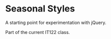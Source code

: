 # Seasonal Styles

A starting point for experimentation with jQuery.

Part of the current IT122 class.
